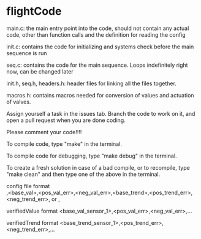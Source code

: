 # flightCode

main.c:
	the main entry point into the code, should not contain any actual code, other than
	function calls and the definition for reading the config

init.c:
	contains the code for initializing and systems check before the main sequence is run

seq.c:
	contains the code for the main sequence. Loops indefinitely right now, can be changed later

init.h, seq.h, headers.h:
	header files for linking all the files together. 

macros.h:
	contains macros needed for conversion of values and actuation of valves.

Assign yourself a task in the issues tab. Branch the code to work on it, and open a pull request when you 
are done coding.

Please comment your code!!!!

To compile code, type "make" in the terminal.

To compile code for debugging, type "make debug" in the terminal.

To create a fresh solution in case of a bad compile, or to recompile, type "make clean" and then type one
of the above in the terminal.

config file format</br>
<sensor name>,<base_val>,<pos_val_err>,<neg_val_err>,<base_trend>,<pos_trend_err>,<neg_trend_err>,<pin>
or
<valve name>,<pin>

verifiedValue format
<base_val_sensor_1>,<pos_val_err>,<neg_val_err>,...

verifiedTrend format
<base_trend_sensor_1>,<pos_trend_err>,<neg_trend_err>,...
